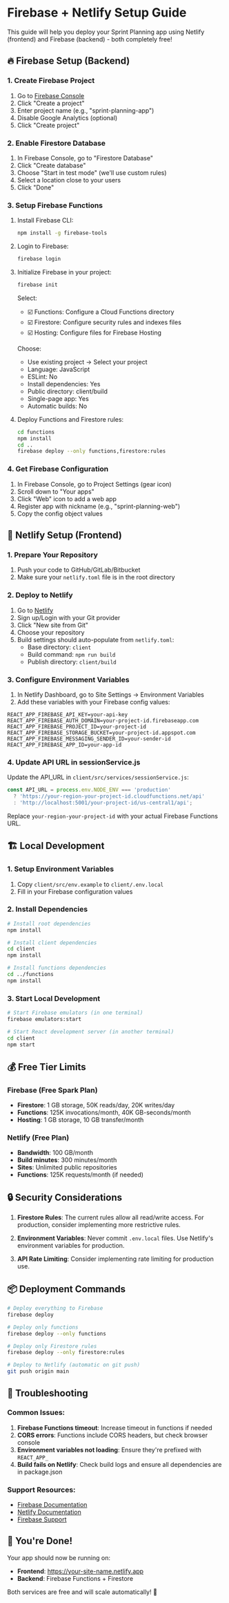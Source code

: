 # Firebase + Netlify Setup Guide

This guide will help you deploy your Sprint Planning app using Netlify (frontend) and Firebase (backend) - both completely free!

## 🔥 Firebase Setup (Backend)

### 1. Create Firebase Project

1. Go to [Firebase Console](https://console.firebase.google.com/)
2. Click "Create a project"
3. Enter project name (e.g., "sprint-planning-app")
4. Disable Google Analytics (optional)
5. Click "Create project"

### 2. Enable Firestore Database

1. In Firebase Console, go to "Firestore Database"
2. Click "Create database"
3. Choose "Start in test mode" (we'll use custom rules)
4. Select a location close to your users
5. Click "Done"

### 3. Setup Firebase Functions

1. Install Firebase CLI:
   ```bash
   npm install -g firebase-tools
   ```

2. Login to Firebase:
   ```bash
   firebase login
   ```

3. Initialize Firebase in your project:
   ```bash
   firebase init
   ```
   
   Select:
   - ☑️ Functions: Configure a Cloud Functions directory
   - ☑️ Firestore: Configure security rules and indexes files
   - ☑️ Hosting: Configure files for Firebase Hosting
   
   Choose:
   - Use existing project → Select your project
   - Language: JavaScript
   - ESLint: No
   - Install dependencies: Yes
   - Public directory: client/build
   - Single-page app: Yes
   - Automatic builds: No

4. Deploy Functions and Firestore rules:
   ```bash
   cd functions
   npm install
   cd ..
   firebase deploy --only functions,firestore:rules
   ```

### 4. Get Firebase Configuration

1. In Firebase Console, go to Project Settings (gear icon)
2. Scroll down to "Your apps"
3. Click "Web" icon to add a web app
4. Register app with nickname (e.g., "sprint-planning-web")
5. Copy the config object values

## 🚀 Netlify Setup (Frontend)

### 1. Prepare Your Repository

1. Push your code to GitHub/GitLab/Bitbucket
2. Make sure your `netlify.toml` file is in the root directory

### 2. Deploy to Netlify

1. Go to [Netlify](https://netlify.com)
2. Sign up/Login with your Git provider
3. Click "New site from Git"
4. Choose your repository
5. Build settings should auto-populate from `netlify.toml`:
   - Base directory: `client`
   - Build command: `npm run build`
   - Publish directory: `client/build`

### 3. Configure Environment Variables

1. In Netlify Dashboard, go to Site Settings → Environment Variables
2. Add these variables with your Firebase config values:

```
REACT_APP_FIREBASE_API_KEY=your-api-key
REACT_APP_FIREBASE_AUTH_DOMAIN=your-project-id.firebaseapp.com
REACT_APP_FIREBASE_PROJECT_ID=your-project-id
REACT_APP_FIREBASE_STORAGE_BUCKET=your-project-id.appspot.com
REACT_APP_FIREBASE_MESSAGING_SENDER_ID=your-sender-id
REACT_APP_FIREBASE_APP_ID=your-app-id
```

### 4. Update API URL in sessionService.js

Update the API_URL in `client/src/services/sessionService.js`:

```javascript
const API_URL = process.env.NODE_ENV === 'production' 
  ? 'https://your-region-your-project-id.cloudfunctions.net/api'
  : 'http://localhost:5001/your-project-id/us-central1/api';
```

Replace `your-region-your-project-id` with your actual Firebase Functions URL.

## 🏗️ Local Development

### 1. Setup Environment Variables

1. Copy `client/src/env.example` to `client/.env.local`
2. Fill in your Firebase configuration values

### 2. Install Dependencies

```bash
# Install root dependencies
npm install

# Install client dependencies
cd client
npm install

# Install functions dependencies
cd ../functions
npm install
```

### 3. Start Local Development

```bash
# Start Firebase emulators (in one terminal)
firebase emulators:start

# Start React development server (in another terminal)
cd client
npm start
```

## 💰 Free Tier Limits

### Firebase (Free Spark Plan)
- **Firestore**: 1 GB storage, 50K reads/day, 20K writes/day
- **Functions**: 125K invocations/month, 40K GB-seconds/month
- **Hosting**: 1 GB storage, 10 GB transfer/month

### Netlify (Free Plan)
- **Bandwidth**: 100 GB/month
- **Build minutes**: 300 minutes/month
- **Sites**: Unlimited public repositories
- **Functions**: 125K requests/month (if needed)

## 🔒 Security Considerations

1. **Firestore Rules**: The current rules allow all read/write access. For production, consider implementing more restrictive rules.

2. **Environment Variables**: Never commit `.env.local` files. Use Netlify's environment variables for production.

3. **API Rate Limiting**: Consider implementing rate limiting for production use.

## 📦 Deployment Commands

```bash
# Deploy everything to Firebase
firebase deploy

# Deploy only functions
firebase deploy --only functions

# Deploy only Firestore rules
firebase deploy --only firestore:rules

# Deploy to Netlify (automatic on git push)
git push origin main
```

## 🚨 Troubleshooting

### Common Issues:

1. **Firebase Functions timeout**: Increase timeout in functions if needed
2. **CORS errors**: Functions include CORS headers, but check browser console
3. **Environment variables not loading**: Ensure they're prefixed with `REACT_APP_`
4. **Build fails on Netlify**: Check build logs and ensure all dependencies are in package.json

### Support Resources:
- [Firebase Documentation](https://firebase.google.com/docs)
- [Netlify Documentation](https://docs.netlify.com)
- [Firebase Support](https://firebase.google.com/support)

## 🎉 You're Done!

Your app should now be running on:
- **Frontend**: https://your-site-name.netlify.app
- **Backend**: Firebase Functions + Firestore

Both services are free and will scale automatically! 🚀 